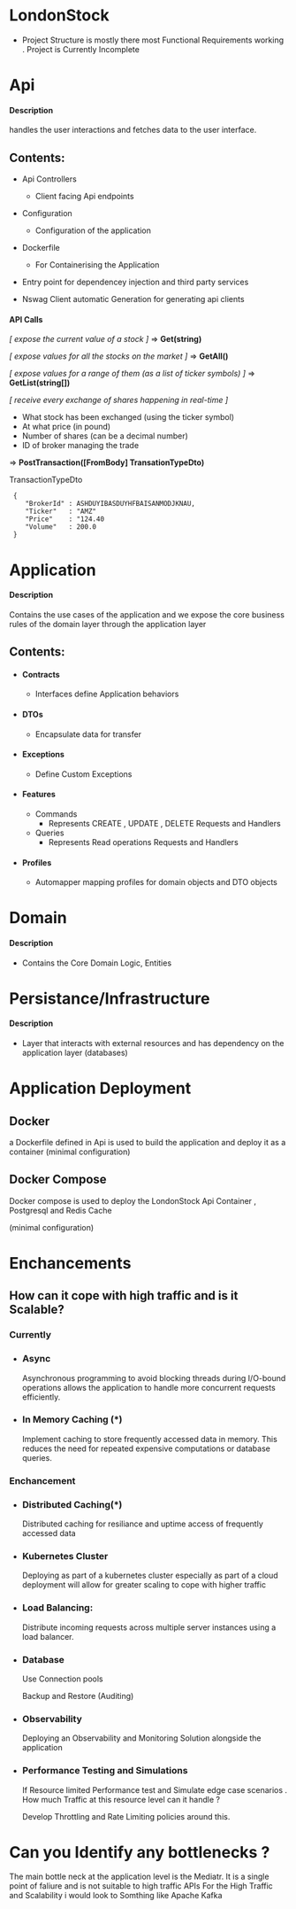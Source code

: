 # LondonStock 

* Project Structure is mostly there most Functional Requirements working . Project is Currently Incomplete


# Api 

#### Description

handles the user interactions and fetches data to the user interface.

## Contents:

* Api Controllers
    * Client facing Api endpoints

* Configuration 
    * Configuration of the application

* Dockerfile
    * For Containerising the Application
      
* Entry point for dependencey injection and third party services

* Nswag Client automatic Generation for generating api clients 

#### API Calls


*[ expose the current value of a stock ]* =>  **Get(string)**

*[ expose values for all the stocks on the market ]* => **GetAll()**
 
*[ expose values for a range of them (as a list of ticker symbols) ]* => **GetList(string[])**	 

 *[ receive every exchange of shares happening in real-time ]*
 * What stock has been exchanged (using the ticker symbol)
 * At what price (in pound)
 * Number of shares (can be a decimal number)
 * ID of broker managing the trade 


 => **PostTransaction([FromBody] TransationTypeDto)**

 TransactionTypeDto

```
 {
    "BrokerId" : ASHDUYIBASDUYHFBAISANMODJKNAU,
    "Ticker"   : "AMZ"
    "Price"    : "124.40
    "Volume"   : 200.0
 }
```

# Application 

#### Description

 Contains the use cases of the application and we expose the core business rules of the domain layer through the application layer

## Contents:

* #### Contracts 
    * Interfaces define Application behaviors 
* #### DTOs
    * Encapsulate data for transfer
* #### Exceptions
    * Define Custom Exceptions 
* #### Features 
    * Commands
        * Represents CREATE , UPDATE , DELETE Requests and Handlers 
    * Queries 
        * Represents Read operations Requests and Handlers 

* #### Profiles

    * Automapper mapping profiles for domain objects and DTO objects

# Domain

#### Description

* Contains the Core Domain Logic, Entities

# Persistance/Infrastructure

#### Description

*  Layer that interacts with external resources and has dependency on the application layer    (databases)

# Application Deployment 

 ## Docker

 a Dockerfile defined in Api is used to build the application and deploy it as a container 
(minimal configuration)

 ## Docker Compose

 Docker compose is used to deploy the LondonStock Api Container , Postgresql and Redis Cache 

 (minimal configuration)

 # Enchancements 

 ## How can it cope with high traffic and is it Scalable?

 ### Currently

* ### Async

    Asynchronous programming to avoid blocking threads during I/O-bound operations
    allows the application to handle more concurrent requests efficiently.

* ### In Memory Caching (*)
    Implement caching to store frequently accessed data in memory. This reduces the need for repeated expensive computations or database queries.

 ### Enchancement

 *  ### Distributed Caching(*)
    Distributed caching for resiliance and uptime access of frequently accessed data

 * ### Kubernetes Cluster

    Deploying as part of a kubernetes cluster especially as part of a cloud deployment will allow for greater scaling to cope with higher traffic 
    
*  ### Load Balancing:
    Distribute incoming requests across multiple server instances using a load balancer.

*  ### Database
    Use Connection pools

    Backup and Restore (Auditing)

*  ### Observability 

    Deploying an Observability and Monitoring Solution alongside the application 

* ### Performance Testing and Simulations 
    If Resource limited Performance test and Simulate edge case scenarios . How much Traffic at this resource level can it handle ? 

    Develop Throttling and Rate Limiting policies around this.

 # Can you Identify any bottlenecks ?

 The main bottle neck at the application level is the Mediatr.
 It is a single point of faliure and is not suitable to high traffic APIs 
 For the High Traffic and Scalability i would look to Somthing like Apache Kafka 





